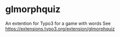 # glmorphquiz
An extention for Typo3 for a game with words
See https://extensions.typo3.org/extension/glmorphquiz
